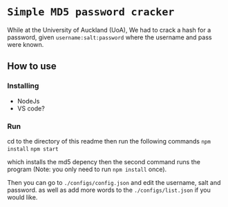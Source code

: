 # `Simple MD5 password cracker`
While at the University of Auckland (UoA), We had to crack a hash for a password, given `username:salt:password` where the username and pass were known.

## How to use
### Installing
 * NodeJs
 * VS code?

### Run
cd to the directory of this readme then run the following commands
`npm install`
`npm start`

which installs the md5 depency then the second command runs the program (Note: you only need to run `npm install` once).

Then you can go to `./configs/config.json` and edit the username, salt and password.
as well as add more words to the `./configs/list.json` if you would like.